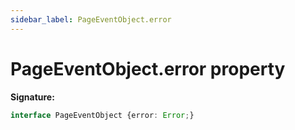 ```yaml
---
sidebar_label: PageEventObject.error
---
```

# PageEventObject.error property

**Signature:**

```typescript
interface PageEventObject {error: Error;}
```
